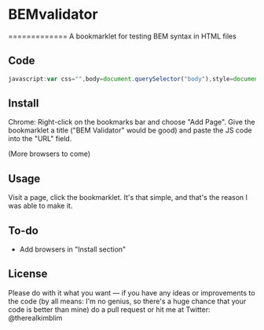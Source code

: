 # BEMvalidator
=============
A bookmarklet for testing BEM syntax in HTML files

## Code

```javascript
javascript:var css="",body=document.querySelector("body"),style=document.createElement("style");css+="body {padding-bottom: 50%;}",css+=".bem-resultpane {position: fixed; z-index:10000;box-sizing: border-box; top: 50%; left: 0; right: 0; bottom: 0; font: normal 16px/1.4 arial, verdana, sans-serif; border-top: 2px solid #999; background: #eee; color: #333;}",css+=".bem-resultpane__header {margin: 0; padding: 0 8px; height: 32px; border-bottom: 1px solid #999; font-size: 20px; font-weight: normal; line-height: 31px;}",css+=".bem-resultpane__header strong{color:#f00;}",css+=".bem-resultpane__list {position: absolute; top: 33px; left: 0; right: 0; bottom: 0; margin: 0; padding: 0; background: #fefefe; overflow-y: auto;}",css+=".bem-resultpane__item {border-bottom: 1px solid #666; margin: 0; padding: 4px 8px; font-size: 16px; line-height: 20px;}",css+=".bem-resultpane__item code {background: #ff0; outline: 3px solid #ff0;}",style.type="text/css",style.styleSheet?style.styleSheet.cssText=css:style.appendChild(document.createTextNode(css)),body.appendChild(style);var msgPane=document.createElement("div");msgPane.classList.add("bem-resultpane");var logMsg="",logMsgTitle="",logMsgContent="<ol class='bem-resultpane__list'>",logMsgFoot="</ol>",errorsAmount=0,allEls=document.body.querySelectorAll("*");for(i=0;i<allEls.length;i++){var currentElement=allEls[i];if("DIV"!=currentElement.tagName&&"SPAN"!=currentElement.tagName||0!==currentElement.classList.length){var elClassSet=Array.from(currentElement.classList);for(j=0;j<elClassSet.length;j++){var currentClass=elClassSet[j],element=currentClass.indexOf("__")>-1;if(element&&0==!currentClass.indexOf("icon__")){for(var elementClass=currentClass.split("__")[0],parentEl=currentElement.parentNode,isInBlock=!1;"HTML"!=parentEl.tagName;){var parentElClassSet=Array.from(parentEl.classList);if(parentElClassSet.includes(elementClass)){isInBlock=!0;break}parentEl=parentEl.parentNode}isInBlock||(logMsgContent+="<li class='bem-resultpane__item'><code>"+currentClass+"</code> is positioned outside the <strong>Block</strong> ("+currentClass.split("__")[0]+").</li>",currentElement.style.outline="2px solid #f00",errorsAmount++);var doubleElement=currentClass.match(/[\w-]+__[\w-]+__[\w-]+/g);null!=doubleElement&&(logMsgContent+="<li class='bem-resultpane__item'><code>"+currentClass+"</code> is not a valid BEM class. Two <strong>Elements</strong> on the same class is not allowed.</li>",currentElement.style.outline="2px solid #f00",errorsAmount++)}var modifier=currentClass.indexOf("--")>-1;if(modifier&&0!=currentClass.indexOf("u-")&&0!=currentClass.indexOf("w--")&&0!=currentClass.indexOf("icon")){var doubleModifier=currentClass.match(/[\w-]+--[\w-]+--[\w-]+/g);null!=doubleModifier&&(logMsgContent+="<li class='bem-resultpane__item'><code>"+currentClass+"</code> is not a valid BEM class. Two <strong>Modifiers</strong> on the same class is not allowed.</li>",currentElement.style.outline="2px solid #f00",errorsAmount++);var elementClass=currentClass.split("--")[0];elClassSet.includes(elementClass)||(logMsgContent+="<li class='bem-resultpane__item'><code>"+currentClass+"</code> is included without it's default <strong>Element</strong> ("+elementClass+").</li>",currentElement.style.outline="2px solid #f00",errorsAmount++)}}}else logMsgContent+="<li class='bem-resultpane__item'>Contains <code>"+currentElement.tagName+"</code> elements with no class. These are un-necessary.</li>",currentElement.style.outline="2px solid #f00",errorsAmount++}0==errorsAmount&&(errorsAmount="0",logMsgContent="<p><strong>Congratulations! No errors were found.</p>"),logMsgTitle="<h1 class='bem-resultpane__header'>BEM Inspect Results: <strong>"+errorsAmount+" errors</strong></h1>",logMsg+=logMsgTitle+logMsgContent+logMsgFoot,msgPane.innerHTML=logMsg,body.appendChild(msgPane);
```

## Install
Chrome: Right-click on the bookmarks bar and choose "Add Page". Give the bookmarklet a title ("BEM Validator" would be good) and paste the JS code into the "URL" field. 

(More browsers to come)

## Usage
Visit a page, click the bookmarklet. It's that simple, and that's the reason I was able to make it. 

## To-do
* Add browsers in "Install section"

## License
Please do with it what you want — if you have any ideas or improvements to the code (by all means: I'm no genius, so there's a huge chance that your code is better than mine) do a pull request or hit me at Twitter: @therealkimblim
